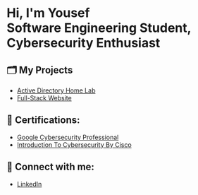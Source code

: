<h1>Hi, I'm Yousef <br/>Software Engineering Student, Cybersecurity Enthusiast</h1>

<h2>🗂️ My Projects</h2>

  - [Active Directory Home Lab](https://github.com/Scarnex/active-directory-homelab)
  - [Full-Stack Website](https://github.com/Scarnex/G5-project)

<h2>📜 Certifications:</h2>

  - [Google Cybersecurity Professional](https://www.credly.com/badges/dc8e1dfd-2b94-4782-a0fa-02c262613048/public_url)
  - [Introduction To Cybersecurity By Cisco](https://www.credly.com/badges/6c638b0d-fc97-42f8-83be-833e7c6243e0/public_url)

<h2>🤳 Connect with me:</h2>

  - [LinkedIn](https://www.linkedin.com/in/yalshaibani/)


<!--
**joshmadakor1/joshmadakor1** is a ✨ _special_ ✨ repository because its `README.md` (this file) appears on your GitHub profile.

Here are some ideas to get you started:

- 🔭 I’m currently working on ...
- 🌱 I’m currently learning ...
- 👯 I’m looking to collaborate on ...
- 🤔 I’m looking for help with ...
- 💬 Ask me about ...
- 📫 How to reach me: ...
- 😄 Pronouns: ...
- ⚡ Fun fact: ...
-->
